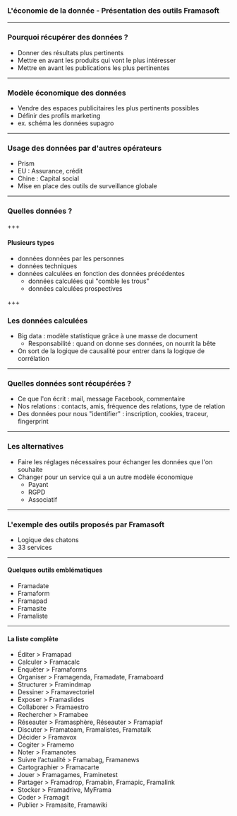 ### L'économie de la donnée - Présentation des outils Framasoft

---

### Pourquoi récupérer des données ?
* Donner des résultats plus pertinents
* Mettre en avant les produits qui vont le plus intéresser
* Mettre en avant les publications les plus pertinentes

---

### Modèle économique des données
* Vendre des espaces publicitaires les plus pertinents possibles
* Définir des profils marketing
* ex. schéma les données supagro

---

### Usage des données par d'autres opérateurs
* Prism
* EU : Assurance, crédit
* Chine : Capital social
* Mise en place des outils de surveillance globale

---

### Quelles données ?

+++

#### Plusieurs types
*  données données par les personnes
*  données techniques
*  données calculées en fonction des données précédentes
	*  données calculées qui "comble les trous"
	*  données calculées prospectives

+++	

### Les données calculées
* Big data : modèle statistique grâce à une masse de document
	* Responsabilité : quand on donne ses données, on nourrit la bête
* On sort de la logique de causalité pour entrer dans la logique de corrélation

---

### Quelles données sont récupérées ?
* Ce que l'on écrit : mail, message Facebook, commentaire
* Nos relations : contacts, amis, fréquence des relations, type de relation
* Des données pour nous "identifier" : inscription, cookies, traceur, fingerprint

---

### Les alternatives
* Faire les réglages nécessaires pour échanger les données que l'on souhaite
* Changer pour un service qui a un autre modèle économique
	* Payant
	* RGPD
	* Associatif

---

### L'exemple des outils proposés par Framasoft
* Logique des chatons
* 33 services

---

#### Quelques outils emblématiques
* Framadate
* Framaform
* Framapad
* Framasite
* Framaliste

---

#### La liste complète
* Éditer > Framapad
* Calculer > Framacalc
* Enquêter > Framaforms
* Organiser > Framagenda, Framadate, Framaboard
* Structurer > Framindmap
* Dessiner > Framavectoriel
* Exposer > Framaslides
* Collaborer > Framaestro
* Rechercher > Framabee
* Réseauter > Framasphère, Réseauter > Framapiaf
* Discuter > Framateam, Framalistes, Framatalk
* Décider > Framavox
* Cogiter > Framemo
* Noter > Framanotes
* Suivre l’actualité > Framabag, Framanews
* Cartographier > Framacarte
* Jouer > Framagames, Framinetest
* Partager > Framadrop, Framabin, Framapic, Framalink
* Stocker > Framadrive, MyFrama
* Coder > Framagit
* Publier > Framasite, Framawiki

